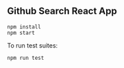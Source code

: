 ## Github Search React App

```
npm install
npm start
```

To run test suites:

```
npm run test
```